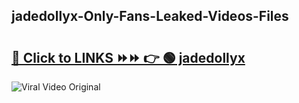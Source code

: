 
 ## jadedollyx-Only-Fans-Leaked-Videos-Files

# <h2><a href="https://mediaupload.pro?jadedollyx">🔗 Click to LINKS ⏩⏩ 👉 🟢 jadedollyx </a></h2>

<a href="https://mediaupload.pro?jadedollyx" rel="nofollow" data-target="animated-image.originalLink"><img src="https://i.ibb.co.com/xMMVF88/686577567.gif" alt="Viral Video Original" style="max-width: 100%; display: inline-block;" data-target="animated-image.originalImage"></a>
